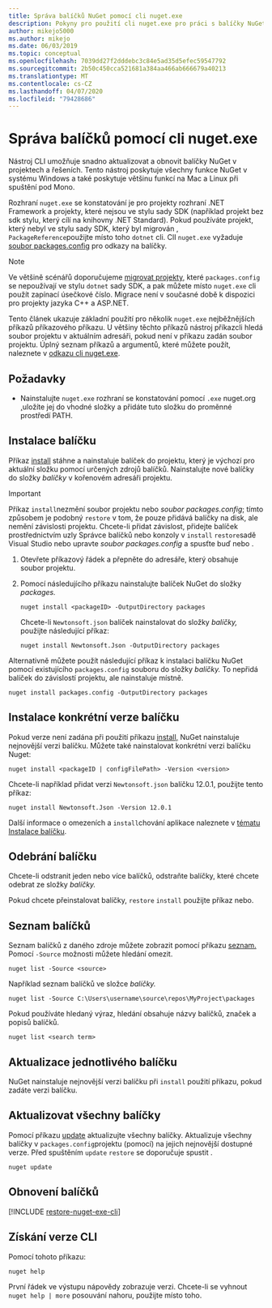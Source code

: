 ```yaml
---
title: Správa balíčků NuGet pomocí cli nuget.exe
description: Pokyny pro použití cli nuget.exe pro práci s balíčky NuGet.
author: mikejo5000
ms.author: mikejo
ms.date: 06/03/2019
ms.topic: conceptual
ms.openlocfilehash: 7039dd27f2dddebc3c84e5ad35d5efec59547792
ms.sourcegitcommit: 2b50c450cca521681a384aa466ab666679a40213
ms.translationtype: MT
ms.contentlocale: cs-CZ
ms.lasthandoff: 04/07/2020
ms.locfileid: "79428686"
---
```

# <a name="manage-packages-using-the-nugetexe-cli"></a>Správa balíčků pomocí cli nuget.exe

Nástroj CLI umožňuje snadno aktualizovat a obnovit balíčky NuGet v projektech a řešeních. Tento nástroj poskytuje všechny funkce NuGet v systému Windows a také poskytuje většinu funkcí na Mac a Linux při spuštění pod Mono.

Rozhraní `nuget.exe` se konstatování je pro projekty rozhraní .NET Framework a projekty, které nejsou ve stylu sady SDK (například projekt bez sdk stylu, který cílí na knihovny .NET Standard). Pokud používáte projekt, který nebyl ve stylu sady SDK, který byl migrován , `PackageReference`použijte místo toho `dotnet` cli. ClI `nuget.exe` vyžaduje [soubor packages.config](../reference/packages-config.md) pro odkazy na balíčky.

> [!NOTE]
> Ve většině scénářů doporučujeme [migrovat projekty,](../consume-packages/migrate-packages-config-to-package-reference.md) které `packages.config` se nepoužívají ve stylu `dotnet` sady SDK, a pak můžete místo `nuget.exe` cli použít zapínací úsečkové číslo. Migrace není v současné době k dispozici pro projekty jazyka C++ a ASP.NET.

Tento článek ukazuje základní použití pro několik `nuget.exe` nejběžnějších příkazů příkazového příkazu. U většiny těchto příkazů nástroj příkazcli hledá soubor projektu v aktuálním adresáři, pokud není v příkazu zadán soubor projektu. Úplný seznam příkazů a argumentů, které můžete použít, naleznete v [odkazu cli nuget.exe](../reference/nuget-exe-cli-reference.md).

## <a name="prerequisites"></a>Požadavky

- Nainstalujte `nuget.exe` rozhraní se konstatování pomocí `.exe` nuget.org [,](https://dist.nuget.org/win-x86-commandline/latest/nuget.exe)uložíte jej do vhodné složky a přidáte tuto složku do proměnné prostředí PATH.

## <a name="install-a-package"></a>Instalace balíčku

Příkaz [install](../reference/cli-reference/cli-ref-install.md) stáhne a nainstaluje balíček do projektu, který je výchozí pro aktuální složku pomocí určených zdrojů balíčků. Nainstalujte nové balíčky do složky *balíčky* v kořenovém adresáři projektu.

> [!IMPORTANT]
> Příkaz `install`nezmění soubor projektu nebo *soubor packages.config*; tímto způsobem je podobný `restore` v tom, že pouze přidává balíčky na disk, ale nemění závislosti projektu. Chcete-li přidat závislost, přidejte balíček prostřednictvím uzly Správce balíčků nebo konzoly v `install` `restore`sadě Visual Studio nebo upravte *soubor packages.config* a spusťte buď nebo .

1. Otevřete příkazový řádek a přepněte do adresáře, který obsahuje soubor projektu.

2. Pomocí následujícího příkazu nainstalujte balíček NuGet do složky *packages.*

    ```cli
    nuget install <packageID> -OutputDirectory packages
    ```

    Chcete-li `Newtonsoft.json` balíček nainstalovat do složky *balíčky,* použijte následující příkaz:

    ```cli
    nuget install Newtonsoft.Json -OutputDirectory packages
    ```

Alternativně můžete použít následující příkaz k instalaci balíčku NuGet pomocí existujícího `packages.config` souboru do složky *balíčky.* To nepřidá balíček do závislostí projektu, ale nainstaluje místně.

```cli
nuget install packages.config -OutputDirectory packages
```

## <a name="install-a-specific-version-of-a-package"></a>Instalace konkrétní verze balíčku

Pokud verze není zadána při použití příkazu [install,](../reference/cli-reference/cli-ref-install.md) NuGet nainstaluje nejnovější verzi balíčku. Můžete také nainstalovat konkrétní verzi balíčku Nuget:

```cli
nuget install <packageID | configFilePath> -Version <version>
```

Chcete-li například přidat verzi `Newtonsoft.json` balíčku 12.0.1, použijte tento příkaz:

```cli
nuget install Newtonsoft.Json -Version 12.0.1
```

Další informace o omezeních a `install`chování aplikace naleznete v [tématu Instalace balíčku](#install-a-package).

## <a name="remove-a-package"></a>Odebrání balíčku

Chcete-li odstranit jeden nebo více balíčků, odstraňte balíčky, které chcete odebrat ze složky *balíčky.*

Pokud chcete přeinstalovat balíčky, `restore` `install` použijte příkaz nebo.

## <a name="list-packages"></a>Seznam balíčků

Seznam balíčků z daného zdroje můžete zobrazit pomocí příkazu [seznam.](../reference/cli-reference/cli-ref-list.md) Pomocí `-Source` možnosti můžete hledání omezit.

```cli
nuget list -Source <source>
```

Například seznam balíčků ve složce *balíčky.*

```cli
nuget list -Source C:\Users\username\source\repos\MyProject\packages
```

Pokud používáte hledaný výraz, hledání obsahuje názvy balíčků, značek a popisů balíčků.

```cli
nuget list <search term>
```

## <a name="update-an-individual-package"></a>Aktualizace jednotlivého balíčku

NuGet nainstaluje nejnovější verzi balíčku při `install` použití příkazu, pokud zadáte verzi balíčku.

## <a name="update-all-packages"></a>Aktualizovat všechny balíčky

Pomocí příkazu [update](../reference/cli-reference/cli-ref-update.md) aktualizujte všechny balíčky. Aktualizuje všechny balíčky v `packages.config`projektu (pomocí) na jejich nejnovější dostupné verze. Před spuštěním `update` `restore` se doporučuje spustit .

```cli
nuget update
```

## <a name="restore-packages"></a>Obnovení balíčků

[!INCLUDE [restore-nuget-exe-cli](includes/restore-nuget-exe-cli.md)]

## <a name="get-the-cli-version"></a>Získání verze CLI

Pomocí tohoto příkazu:

```cli
nuget help
```

První řádek ve výstupu nápovědy zobrazuje verzi. Chcete-li se vyhnout `nuget help | more` posouvání nahoru, použijte místo toho.
